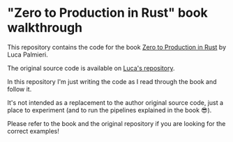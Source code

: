 # "Zero to Production in Rust" book walkthrough

This repository contains the code for the book [Zero to Production in Rust](https://www.zero2prod.com/) by Luca Palmieri.

The original source code is available on [Luca's repository](https://github.com/LukeMathWalker/zero-to-production). 

In this repository I'm just writing the code as I read through the book and follow it.

It's not intended as a replacement to the author original source code, just a place to experiment (and to run the pipelines explained in the book 😎). 

Please refer to the book and the original repository if you are looking for the correct examples!